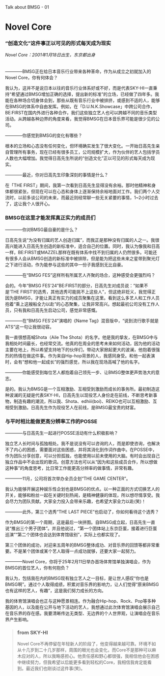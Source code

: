 Talk about BMSG - 01
# Novel Core
### “创造文化”这件事正以可见的形式每天成为现实

*Novel Core：2001年1月18日出生，东京都出身*
<br/><br/><br/>
————BMSG正在给日本音乐行业带来各种革命，作为从成立之初就加入的Novel Core，你有何体会？

我认为，这并不是说日本以往的音乐行业体系好或不好，而是代表SKY-HI一直秉持“希望通过BMSG增加正确的选择，提出新的标准”的立场，已经做了四年多。我能在各种场合切身体会到，那些从既有音乐行业中被排挤，或感到不适的人，能够在BMSG的体系中自由发挥。例如，在「D.U.N.K.Showcase」中跨公司合作，BE:FIRST在国内外进行各种合作，我们这些独立艺人也可以跨越不同的音乐类型活动。从跨越各种边界的角度来看，我觉得BMSG在日本音乐界可能是很少见的公司。

————你感觉到BMSG的变化有哪些？

根本的立场和心态没有任何变化，但环境确实发生了很大变化。一开始日高先生亲自管理所有事务，现在已经有很多员工，公司规模扩大，作为伙伴的艺人包括学员人数也大幅增加。我觉得日高先生所说的“创造文化”正以可见的形式每天成为现实。

————最近，你对日高先生印象深刻的事情是什么？

在「THE FIRST」期间，我第一次看到日高先生显得没有余裕。那时他精神和身体都很紧张，但现在可以在心态和身体上逐渐保持余裕地面对工作。我们两个人交流时，以前多谈公司的未来，而最近则经常聊一些无关紧要的事情，1~2小时过去了，这让我个人很开心。

### BMSG在这里才能发挥真正实力的成员们

————你对BMSG最自豪的是什么？

日高先生说“为没有归属的艺人创造归属”，而我正是那种没有归属的人之一。我很高兴能进入日高先生创造的新标准中，适合自己的位置。同时，我认为像我和日高一样，BE:FIRST或MAZZEL那样在既有体系中找不到归属的人仍然很多。可能还有很多人会从BMSG创造的新标准中被排除，但是能为把这些未来之星带到聚光灯之下进行活动，作为能参与这些的其中一份子我感到无比自豪。

————在“BMSG FES”这样所有所属艺人齐聚的场合，这种感受会更强烈吗？

会的。今年“BMSG FES'24”BE:FIRST的部分，日高先生对成员说：“如果不是‘THE FIRST’的选秀，其他选秀可能挑不上这些人”，但这绝非贬义，我觉得正因为是BMSG，才能让真正有实力的成员聚集在这里。看到这么多艺人和工作人员抱着“乘上这艘船全力以赴”的心态聚集，让我非常高兴。想起最初公司没有工作人员，只有我和日高先生启动公司，感觉非常感慨。

————在“BMSG FES'24”演唱的《Name Tag》混音版中，“说到流行歌手就是ATS”这一句让我很动容。

我一直很想高喊Shota（Aile The Shota）的名字。他是我的挚友，在BMSG中与我相处时间最长，也经常交流。他真的在周全的思考未来如何活动，因为他的活动主要在地上，所以希望支持地下的伙伴们，带动大家掀起更大的波澜，他抱着很强烈的热情在做这件事。作为来自Hip-hop背景的人，我感同身受。和他一起表演时，会有“想和他一起成长”的强烈感觉，所以我在现场高喊了他的名字。

————你能感受到每位艺人都抱着自己领先一步、让BMSG整体更声势浩大的意志。

是的。我认为BMSG是一个互相激励、互相受到激励而成长的事务所。最初制造这种波澜的无疑是代表SKY-HI，日高先生以现役艺人身份走在前线，不断思考新事物，制造有趣的潮流，所以我、Shota、edhiii(boi)、REIKO也可以互相激励、互相受到激励。日高先生作为现役艺人在前线，是BMSG最宝贵的财富。

### 与平时相比能做更高分辨率工作的POSSE

————与日高先生一起进行POSSE活动有什么积极影响？

独立艺人长时间与孤独相处。我不是说没有可以咨询的人，而是即使咨询，也解决不了内心的困惑，需要面对这些困惑，并将其消化到作词作曲中。在POSSE中，作为团队分享创意，可以分担孤独，也能使用以前未使用的大脑。有时会出现自己独立作品中不会出现的歌词。创意方法也可以从“因为和这些成员合作，所以想做这种事”的角度思考，比日常工作能更高分辨率的做事情，非常有趣。

————11月，公司将首次举办全员企划“THE GAME CENTER”。

我认为能够开展这种娱乐性企划也是BMSG的优点。以一种正面的方式切换艺人的开关，能够和粉丝一起在关键时刻热闹，是精神健康的体现，所以想尽情享受。我会尽力为团队贡献。大家全力投入会带来乐趣，也希望大家全力以赴(笑)！

————此外，第三个选秀“THE LAST PIECE”也启动了，你如何看待这个选秀？

作为BMSG的第一个周期，这是最后一块拼图。自BMSG成立起，日高先生一直说“推出三个男子团体”。并且他说过，“第一个团体站上东京巨蛋，接着进行巨蛋巡演”“第二个团体也会达到体育馆级别”，实际上也都实现了。

第三个团体的成功，对迎来五周年的BMSG整体成功、对音乐界的回馈等都非常重要。不是某个团体或某个艺人取得一点成功就够，还要大家一起努力。

————Novel Core，你将于25年2月11日举办首场体育馆单独演唱会，作为BMSG的首位艺人，你有何抱负？

我认为，包括我在内的BMSG现有独立艺人之一目标，是让世人感叹“你也是BMSG啊”。通过个人取得成绩，积累对音乐界的影响力，让人们觉得“原来BMSG也有这样的艺人，有趣”，这是我们努力成长的方向。

我的体育馆演唱会也正与这种愿景相连。作为融合Hip-hop、Rock、Pop等多种基因的人，以及能在公开与地下活动的艺人，我想通过此次体育馆演唱会展示自己在音乐界的存在感。我要清晰传达无类型、无边界的个人世界观，让演唱会在音乐界产生影响。

> ### from SKY-HI
> 
> Novel Core不再停留在年轻新人的阶段了，他变得越来越可靠。环境不如从十几岁到二十几岁那样，周围的眼光也会变化，而Core不是那种可以麻木应对的人，所以我略感担心。他责任感和野心都很强，我相信他会在困惑中继续努力，但我希望以后能更多看到轻松的Core，我相信我肯定能看到。最近我们也刚谈过这件事(笑)。
